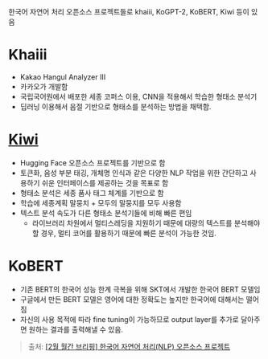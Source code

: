 한국어 자연어 처리 오픈소스 프로젝트들로 khaiii, KoGPT-2, KoBERT, Kiwi 등이 있음

# Khaiii

- Kakao Hangul Analyzer Ⅲ
- 카카오가 개발함
- 국립국어원에서 배포한 세종 코퍼스 이용, CNN을 적용해서 학습한 형태소 분석기
- 딥러닝 이용해서 음절 기반으로 형태소를 분석하는 방법을 채택함.

# [Kiwi](https://github.com/bab2min/Kiwi)

- Hugging Face 오픈소스 프로젝트를 기반으로 함
- 토큰화, 음성 부분 태깅, 개체명 인식과 같은 다양한 NLP 작업을 위한 간단하고 사용하기 쉬운 인터페이스를 제공하는 것을 목표로 함
- 형태소 분석은 세종 품사 태그 체계를 기반으로 함
- 학습에 세종계획 말뭉치 + 모두의 말뭉지를 모두 사용함
- 텍스트 분석 속도가 다른 형태소 분석기들에 비해 빠른 편임
  - 라이브러리 차원에서 멀티스레딩을 지원하기 때문에 대량의 텍스트를 분석해야 할 경우, 멀티 코어를 활용하기 때문에 빠른 분석이 가능한 것임.

# KoBERT

- 기존 BERT의 한국어 성능 한계 극복을 위해 SKT에서 개발한 한국어 BERT 모델임
- 구글에서 만든 BERT 모델은 영어에 대한 정확도는 높지만 한국어에 대해서는 떨어짐
- 자신의 사용 목적에 따라 fine tuning이 가능하므로 output layer를 추가로 달아주면 원하는 결과를 출력해낼 수 있음.

> 출처: [
> [2월 월간 브리핑] 한국어 자연어 처리(NLP) 오픈소스 프로젝트](https://www.oss.kr/oss_guide/show/abc5db40-c9e1-4f52-8d3a-262c178318a0)

